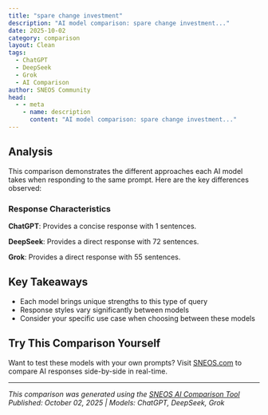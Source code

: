 ```yaml
---
title: "spare change investment"
description: "AI model comparison: spare change investment..."
date: 2025-10-02
category: comparison
layout: Clean
tags:
  - ChatGPT
  - DeepSeek
  - Grok
  - AI Comparison
author: SNEOS Community
head:
  - - meta
    - name: description
      content: "AI model comparison: spare change investment..."
---
```


<ChatComparison
  title="spare change investment"
  prompt="spare change investment"
  :responses='{
    "ChatGPT": "\"Spare change investment\" typically refers to investment strategies that allow individuals to invest small amounts of money, often rounding up purchases to the nearest dollar and investing the spare change. This can be an effective way for people who are new to investing or those who may not have a lot of capital to start building an investment portfolio over time. Here are some popular methods and platforms associated with spare change investing:\n\n### Methods of Spare Change Investment\n\n1. **Round-Up Investing Apps**: \n   - Many apps allow users to link their bank accounts or credit/debit cards. When you make a purchase, these apps round up the transaction to the nearest dollar and invest the difference.\n   - Example apps include:\n     - **Acorns**: Automatically invests your spare change by rounding up your purchases and investing the difference into diversified portfolios.\n     - **Chime**: Offers a feature where you can round up purchases and save the difference.\n\n2. **Micro-Investing Platforms**:\n   - These platforms allow for small investments in stocks, ETFs, or other securities. Users can start investing with minimal amounts, sometimes as low as $1.\n   - Examples include:\n     - **Stash**: Allows fractional investing in stocks and ETFs, letting you invest with small amounts of money.\n     - **Robinhood**: No commission fees and allows users to invest in fractions of shares.\n\n3. **Savings Apps**:\n   - Some apps focus more on saving rather than direct investment but can lead to investment opportunities when enough spare change is accumulated.\n   - Examples include:\n     - **Digit**: Automatically saves money for you by analyzing your spending habits.\n     - **Qapital**: Helps you save with customizable rules that collect spare change based on your spending behavior.\n\n### Benefits of Spare Change Investment\n\n- **Accessibility**: It allows people with limited income or investment knowledge to start investing.\n- **Simplicity**: It automates the investment process, making it easy for users to invest without thinking about it.\n- **Building a Habit**: Regularly investing even small amounts can help build a saving and investing habit.\n\n### Considerations\n\n- **Fees**: Some platforms charge management or transaction fees, which can eat into your returns, especially if investing small amounts.\n- **Investment Choices**: Make sure to understand where your money is being invested. Diverse portfolios can help reduce risk.\n- **Long-Term Strategy**: While spare change investing is a good start, it&#39;s essential to have a long-term investment strategy and potentially increase your contributions as you can.\n\n### Conclusion\n\nSpare change investment can be a great way to dip your toes into investing without a significant financial commitment. By using the various platforms and apps available, individuals can start building their wealth gradually and make investing a part of their everyday financial habits. Always remember to do your research and understand the risks associated with investing.",
    "DeepSeek": "Of course! \u0022Spare change investment\u0022 is a popular and accessible way to start investing, made famous by apps like **Acorns**.\n\nIn a nutshell, it\u0027s a method of automatically investing the \u0022round-up\u0022 from your everyday debit or credit card purchases.\n\nLet\u0027s break down how it works, the pros and cons, and the best platforms to use.\n\n### How It Works: The \u0022Round-Up\u0022 Model\n\n1.  **You Make a Purchase:** You buy a coffee for $3.60.\n2.  **The App Rounds Up:** The app rounds that purchase up to the nearest dollar, which is $4.00.\n3.  **The \u0022Spare Change\u0022 is Calculated:** The difference, $0.40, is your \u0022spare change.\u0022\n4.  **The Change is Invested:** Once your spare change accumulates to a certain threshold (e.g., $5), the app automatically invests that money into a pre-selected portfolio of ETFs (Exchange-Traded Funds).\n\n**Example:**\n| Your Day\u0027s Spending | Purchase Cost | Rounded Up To | Spare Change |\n| :--- | :--- | :--- | :--- |\n| Coffee | $3.60 | $4.00 | $0.40 |\n| Lunch | $12.25 | $13.00 | $0.75 |\n| Groceries | $47.80 | $48.00 | $0.20 |\n| **Daily Total** | | | **$1.35** |\n\nIn this example, without even thinking about it, you\u0027ve set aside $1.35 to invest in a single day.\n\n---\n\n### The Pros: Why People Love It\n\n*   **Effortless \u0026 Automatic:** It\u0027s \u0022set it and forget it.\u0022 The investing happens in the background of your life.\n*   **Builds a Habit:** It introduces you to investing in a low-pressure, educational way.\n*   **Great for Beginners:** The barriers to entry are extremely low. You don\u0027t need a lot of money to start.\n*   **Dollar-Cost Averaging:** By investing small amounts regularly, you buy shares at various prices, which can smooth out the average purchase price over time.\n*   **\u0022Painless\u0022 Saving:** You rarely notice the small amounts being set aside, making it an easy way to accumulate savings.\n\n---\n\n### The Cons \u0026 Things to Consider\n\n*   **Fees:** This is the **biggest drawback**. Most spare change apps charge a monthly fee (e.g., $1, $3, or $5). If your portfolio is small, this fee can represent a significant percentage of your investment and eat into your returns.\n    *   *Example:* A $3 monthly fee on a $300 portfolio is a 1% fee per month, or 12% per year\u2014which is very high.\n*   **Limited Growth Potential:** For building substantial wealth, the spare change method alone is usually not enough. It should be supplemented with recurring, larger deposits.\n*   **Performance is Not Guaranteed:** You are investing in the stock market. Your portfolio\u0027s value can go down.\n*   **Micro-Investing Mindset:** It can create the illusion that you\u0027re \u0022investing\u0022 while your main financial habits (like saving a percentage of your income) are neglected.\n\n---\n\n### Popular Spare Change Investment Apps\n\n| App Name | Primary Model | Monthly Fee | Best For |\n| :--- | :--- | :--- | :--- |\n| **Acorns** | The original spare change app. | $3 - $5 | Beginners who want a fully automated, hands-off experience. |\n| **Chime\u00AE** | Round-Ups go into a high-yield savings account, not the stock market. | $0 | People who want to save cash safely rather than invest in the market. |\n| **Qapital** | Customizable rules for saving (including round-ups). | $3 - $12 | Goal-based saving with flexible rules. |\n| **Stash** | Focuses on educating you to choose your own investments, with round-ups as a feature. | $3 - $9 | Beginners who want to learn and have more control. |\n\n---\n\n### Is Spare Change Investing Right for You?\n\n**Yes, if you:**\n*   Are completely new to investing and intimidated by starting.\n*   Have trouble saving money consistently.\n*   Want a simple, automated system to build an investment habit.\n*   Understand the fees and are starting with small amounts.\n\n**No, or you should supplement it, if you:**\n*   Already have a decent amount of savings to invest (the fees will be too high relative to your balance).\n*   Are a disciplined saver who can set up automatic transfers from your bank to a brokerage account.\n*   Are looking for the highest possible returns and lowest fees.\n\n### The Bottom Line\n\n**Spare change investing is a fantastic gateway into the world of investing.** It demystifies the process and makes it accessible. However, think of it as **training wheels**.\n\nOnce you get comfortable and your account grows, it\u0027s crucial to:\n1.  **Be aware of the fees** and ensure they aren\u0027t consuming your profits.\n2.  **Graduate to making larger, recurring deposits** into a low-cost brokerage account (like Fidelity, Vanguard, or Charles Schwab) to build wealth more effectively.\n\nUsed wisely, it\u0027s a powerful tool to start your financial journey. Just don\u0027t let it be the *only* tool in your investing toolbox.",
    "Grok": "\u0022Spare change investment\u0022 refers to a strategy of investing small amounts of money, often the leftover change from everyday transactions, into financial assets like stocks, ETFs, or other investment vehicles. This concept has gained popularity with the rise of micro-investing apps that make it easy to save and invest small sums automatically. Here\u0027s a breakdown of what spare change investing entails and how it works:\n\n### What is Spare Change Investing?\nSpare change investing involves rounding up purchases to the nearest dollar (or another set amount) and investing the difference. For example:\n- You buy a coffee for $3.75.\n- The app rounds it up to $4.00.\n- The remaining $0.25 is automatically invested into a diversified portfolio.\n\nThis method helps people save and invest without feeling the pinch, as it uses small, often unnoticed amounts of money.\n\n### How It Works\n1. **Link a Bank Account or Card**: You connect your debit or credit card to a micro-investing app.\n2. **Round-Up Transactions**: Every time you make a purchase, the app rounds up the amount to the nearest dollar (or a custom amount) and sets aside the difference.\n3. **Automatic Investments**: The accumulated \u0022spare change\u0022 is periodically invested into a pre-selected portfolio, often consisting of low-cost ETFs or fractional shares of stocks.\n4. **Growth Over Time**: These small investments compound over time, potentially growing into significant savings through the power of compounding interest and market returns.\n\n### Popular Apps for Spare Change Investing\nSeveral apps and platforms facilitate spare change investing, including:\n- **Acorns**: One of the pioneers in this space, Acorns rounds up purchases and invests the change into diversified ETF portfolios based on your risk tolerance.\n- **Stash**: Allows users to invest small amounts in fractional shares of stocks and ETFs, with options for automatic investments.\n- **Robinhood**: While not specifically for spare change, it offers fractional share investing, making it easier to invest small amounts.\n- **Wealthfront or Betterment**: These robo-advisors often allow small, recurring investments into diversified portfolios.\n\n### Benefits of Spare Change Investing\n1. **Ease of Use**: It\u2019s a hands-off way to save and invest without needing to think about it.\n2. **Low Barrier to Entry**: You can start with just a few cents or dollars, making it accessible to almost anyone.\n3. **Builds a Habit**: Encourages consistent saving and investing, even if in small amounts.\n4. **Compounding Growth**: Small amounts invested regularly can grow over time through compound interest or market gains.\n\n### Downsides to Consider\n1. **Fees**: Some apps charge monthly fees (e.g., Acorns charges $3-$9/month depending on the plan), which can eat into returns, especially if you\u0027re investing very small amounts.\n2. **Limited Control**: Many spare change apps choose investments for you, which might not align with your specific goals or risk tolerance.\n3. **Small Impact Initially**: The amounts invested are tiny, so it may take a long time to see significant growth, especially if fees are high.\n4. **Market Risks**: Like any investment, spare change investments are subject to market volatility and potential losses.\n\n### Tips for Effective Spare Change Investing\n- **Minimize Fees**: Choose an app with low or no fees if your investment amounts are small.\n- **Supplement with Larger Investments**: Spare change investing can be a starting point, but consider adding larger, regular contributions to accelerate growth.\n- **Monitor Your Portfolio**: Even with small investments, keep an eye on performance and adjust your strategy as needed.\n- **Set Goals**: Use spare change investing as part of a broader financial plan, such as saving for an emergency fund, a vacation, or retirement.\n\n### Who Is It For?\nSpare change investing is ideal for:\n- Beginners who want to dip their toes into investing without committing large sums.\n- People with irregular income who struggle to set aside bigger amounts.\n- Anyone looking to build a saving and investing habit with minimal effort.\n\n### Alternatives to Spare Change Apps\nIf you\u2019re not sold on spare change apps, consider:\n- **Manual Micro-Investing**: Use low-cost brokers like Fidelity or Vanguard to buy fractional shares or ETFs with small amounts of money.\n- **High-Yield Savings Accounts**: If you\u2019re risk-averse, park spare change in a high-yield savings account for guaranteed (though smaller) returns.\n- **Round-Up to Savings**: Instead of investing, round up purchases and transfer the change to a savings account or jar.\n\nSpare change investing won\u2019t make you rich overnight, but it\u2019s a simple and effective way to start building wealth over the long term. If you\u2019re interested, research a few apps, compare their fees and features, and choose one that aligns with your financial goals. Let me know if you\u0027d like a deeper dive into a specific app or strategy!"
  }'
  published-date="10:19"
/>

## Analysis

This comparison demonstrates the different approaches each AI model takes when responding to the same prompt. Here are the key differences observed:

### Response Characteristics

**ChatGPT**: Provides a concise response with 1 sentences. 

**DeepSeek**: Provides a direct response with 72 sentences. 

**Grok**: Provides a direct response with 55 sentences. 

## Key Takeaways

- Each model brings unique strengths to this type of query
- Response styles vary significantly between models
- Consider your specific use case when choosing between these models

## Try This Comparison Yourself

Want to test these models with your own prompts? Visit [SNEOS.com](https://sneos.com) to compare AI responses side-by-side in real-time.

---

*This comparison was generated using the [SNEOS AI Comparison Tool](https://sneos.com)*
*Published: October 02, 2025 | Models: ChatGPT, DeepSeek, Grok*

